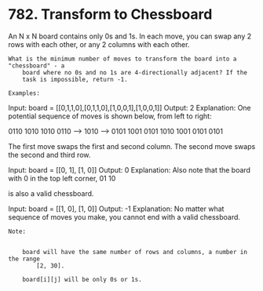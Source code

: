 # 782. Transform to Chessboard

An N x N board contains only 0s and 1s. In each move,
        you can swap any 2 rows with each other, or any 2 columns with each other.

    What is the minimum number of moves to transform the board into a "chessboard" - a
        board where no 0s and no 1s are 4-directionally adjacent? If the
        task is impossible, return -1.

    Examples:
Input: board = [[0,1,1,0],[0,1,1,0],[1,0,0,1],[1,0,0,1]]
Output: 2
Explanation:
One potential sequence of moves is shown below, from left to right:

0110     1010     1010
0110 --> 1010 --> 0101
1001     0101     1010
1001     0101     0101

The first move swaps the first and second column.
The second move swaps the second and third row.

Input: board = [[0, 1], [1, 0]]
Output: 0
Explanation:
Also note that the board with 0 in the top left corner,
01
10

is also a valid chessboard.

Input: board = [[1, 0], [1, 0]]
Output: -1
Explanation:
No matter what sequence of moves you make, you cannot end with a valid chessboard.

    Note:

    
        board will have the same number of rows and columns, a number in the range
            [2, 30].
        
        board[i][j] will be only 0s or 1s.